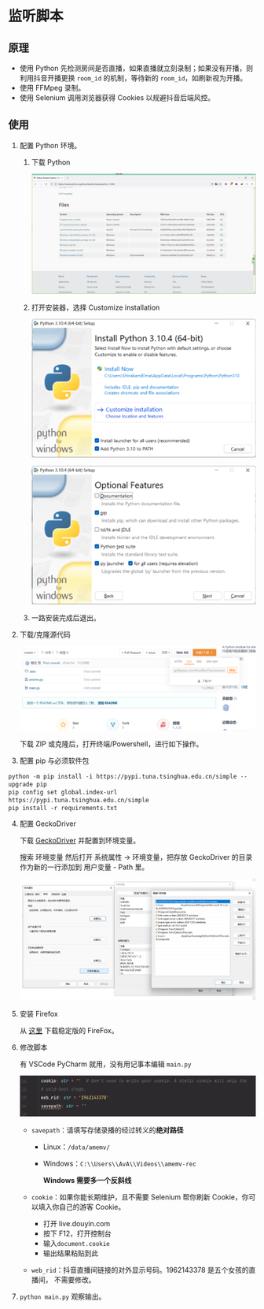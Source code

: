 #  监听脚本

## 原理

-   使用 Python 先检测房间是否直播，如果直播就立刻录制；如果没有开播，则利用抖音开播更换 `room_id` 的机制，等待新的 `room_id`，如刷新视为开播。
-   使用 FFMpeg 录制。
-   使用 Selenium 调用浏览器获得 Cookies 以规避抖音后端风控。

## 使用

1.   配置 Python 环境。

     1.   下载 Python

          ![image-20220428064937134](script.assets/image-20220428064937134.png)

     2.   打开安装器，选择 Customize installation

          ![image-20220428065034195](script.assets/image-20220428065034195.png)

          ![image-20220428065039100](script.assets/image-20220428065039100.png)

     3.   一路安装完成后退出。

2.   下载/克隆源代码

     ![image-20220428065719209](script.assets/image-20220428065719209.png)

     下载 ZIP 或克隆后，打开终端/Powershell，进行如下操作。

3.   配置 pip 与必须软件包

```
python -m pip install -i https://pypi.tuna.tsinghua.edu.cn/simple --upgrade pip
pip config set global.index-url https://pypi.tuna.tsinghua.edu.cn/simple
pip install -r requirements.txt
```

4.   配置 GeckoDriver

     下载 [GeckoDriver](https://github.com/mozilla/geckodriver/releases) 并配置到环境变量。

     搜索 环境变量 然后打开 系统属性 -> 环境变量，把存放 GeckoDriver 的目录作为新的一行添加到 用户变量 - Path 里。
     
     ![image-20220428070155905](script.assets/image-20220428070155905.png)

5.   安装 Firefox

     从 [这里](https://www.mozilla.org/zh-CN/firefox/all/#product-desktop-esr) 下载稳定版的 FireFox。

6.   修改脚本

     有 VSCode PyCharm 就用，没有用记事本编辑 `main.py`

     ![image-20220428070418870](script.assets/image-20220428070418870.png)

     -   `savepath`：请填写存储录播的经过转义的**绝对路径**

         -   Linux：`/data/amemv/`

         -   Windows：`C:\\Users\\AvA\\Videos\\amemv-rec`

             **Windows 需要多一个反斜线**

     -   `cookie`：如果你能长期维护，且不需要 Selenium 帮你刷新 Cookie，你可以填入你自己的游客 Cookie。

         -   打开 live.douyin.com
         -   按下 F12，打开控制台
         -   输入`document.cookie`
         -   输出结果粘贴到此

     -   `web_rid`：抖音直播间链接的对外显示号码。1962143378 是五个女孩的直播间， 不需要修改。

7.   `python main.py` 观察输出。